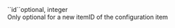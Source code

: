 <tr><td>``id``</td><td>optional, integer<br/>Only optional for a new item</td><td>ID of the configuration item</td><td></td><td></td></tr>
